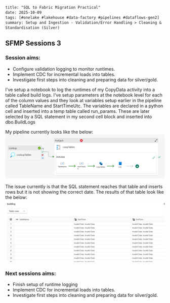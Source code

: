 ```
title: "SQL to Fabric Migration Practical"
date: 2025-10-09
tags: [#onelake #lakehouse #data-factory #pipelines #dataflows-gen2]
summary: Setup and Ingestion - Validation/Error Handling > Cleaning & Standardisation (Silver)
```
## SFMP Sessions 3

### Session aims:
- Configure validation logging to monitor runtimes.
- Implement CDC for incremental loads into tables.
- Investigate first steps into cleaning and preparing data for silver/gold.

I've setup a notebook to log the runtimes of my CopyData activity into a table called build logs. I've setup parameters at the notebook level for each of the column values and they look at variables setup earlier in the pipeline called TableName and StartTimeUtc. The variables are declared in a python cell and inserted into a temp table called run_params. These are later selected by a SQL statement in my second cell block and inserted into dbo.BuildLogs 

My pipeline currently looks like the below:
![image](../../../images-diagrams/migration-pipeline-bronze3.png)

The issue currently is that the SQL statement reaches that table and inserts rows but it is not showing the correct date. The results of that table look like the below:
![image](../../../images-diagrams/buildlog-results-error.png)

### Next sessions aims:

- Finish setup of runtime logging
- Implement CDC for incremental loads into tables.
- Investigate first steps into cleaning and preparing data for silver/gold.